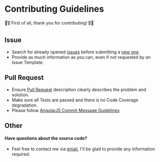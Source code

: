 # Contributing Guidelines

:confetti_ball::medal_military: First of all, thank you for contributing! :medal_military::confetti_ball:

## Issue

- Search for already opened [issues](https://github.com/anton-yurchenko/go-cli-printer/issues) before submitting a [new one](https://github.com/anton-yurchenko/go-cli-printer/issues/new/choose).
- Provide as much information as you can, even if not requested by an Issue Template.

## Pull Request

- Ensure [Pull Request](https://github.com/anton-yurchenko/go-cli-printer/pulls) description clearly describes the problem and solution.
- Make sure all Tests are passed and there is no Code Coverage degradation.
- Please follow [AngularJS Commit Message Guidelines](https://github.com/angular/angular/blob/master/CONTRIBUTING.md#-commit-message-guidelines)

## Other

#### Have questions about the source code?

- Feel free to contact me via [email](mailto:anton.doar+go.cli-printer@gmail.com), I'll be glad to provide any information required.
